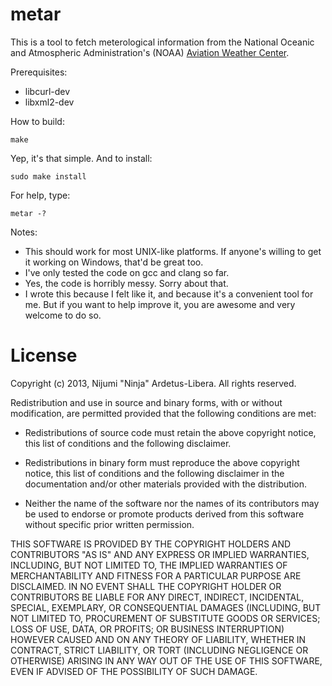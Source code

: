 metar
=====
This is a tool to fetch meterological information from the National Oceanic and Atmospheric Administration's (NOAA) [Aviation Weather Center](http://aviationweather.gov/adds/metars/ "ADDS - METARs").

Prerequisites:

* libcurl-dev
* libxml2-dev

How to build:

    make

Yep, it's that simple.  And to install:

    sudo make install

For help, type:

    metar -?

Notes:

* This should work for most UNIX-like platforms.  If anyone's willing to get it working on Windows, that'd be great too.
* I've only tested the code on gcc and clang so far.
* Yes, the code is horribly messy.  Sorry about that.
* I wrote this because I felt like it, and because it's a convenient tool for me.  But if you want to help improve it, you are awesome and very welcome to do so.

License
=====
Copyright (c) 2013, Nijumi "Ninja" Ardetus-Libera.
All rights reserved.

Redistribution and use in source and binary forms, with or without modification,
are permitted provided that the following conditions are met:

* Redistributions of source code must retain the above copyright notice, this
  list of conditions and the following disclaimer.

* Redistributions in binary form must reproduce the above copyright notice, this
  list of conditions and the following disclaimer in the documentation and/or
  other materials provided with the distribution.

* Neither the name of the software nor the names of its
  contributors may be used to endorse or promote products derived from
  this software without specific prior written permission.

THIS SOFTWARE IS PROVIDED BY THE COPYRIGHT HOLDERS AND CONTRIBUTORS "AS IS" AND
ANY EXPRESS OR IMPLIED WARRANTIES, INCLUDING, BUT NOT LIMITED TO, THE IMPLIED
WARRANTIES OF MERCHANTABILITY AND FITNESS FOR A PARTICULAR PURPOSE ARE
DISCLAIMED. IN NO EVENT SHALL THE COPYRIGHT HOLDER OR CONTRIBUTORS BE LIABLE FOR
ANY DIRECT, INDIRECT, INCIDENTAL, SPECIAL, EXEMPLARY, OR CONSEQUENTIAL DAMAGES
(INCLUDING, BUT NOT LIMITED TO, PROCUREMENT OF SUBSTITUTE GOODS OR SERVICES;
LOSS OF USE, DATA, OR PROFITS; OR BUSINESS INTERRUPTION) HOWEVER CAUSED AND ON
ANY THEORY OF LIABILITY, WHETHER IN CONTRACT, STRICT LIABILITY, OR TORT
(INCLUDING NEGLIGENCE OR OTHERWISE) ARISING IN ANY WAY OUT OF THE USE OF THIS
SOFTWARE, EVEN IF ADVISED OF THE POSSIBILITY OF SUCH DAMAGE.

